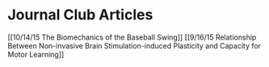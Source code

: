 # Journal Club Articles
[[10/14/15 The Biomechanics of the Baseball Swing]]
[[9/16/15 Relationship Between Non-invasive Brain Stimulation-induced Plasticity and Capacity for Motor Learning]]